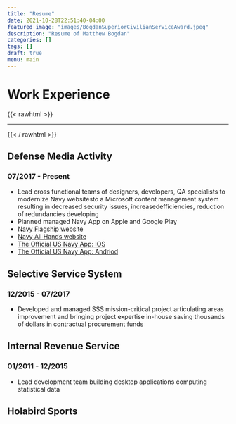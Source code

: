 ```yaml
---
title: "Resume"
date: 2021-10-28T22:51:40-04:00
featured_image: "images/BogdanSuperiorCivilianServiceAward.jpeg"
description: "Resume of Matthew Bogdan"
categories: []
tags: []
draft: true
menu: main
---
```

# Work Experience
{{< rawhtml >}}
<hr>
{{< / rawhtml >}}

## Defense Media Activity
### 07/2017 - Present
* Lead cross functional teams of designers, developers, QA specialists to modernize Navy websitesto a Microsoft content management system resulting in decreased security issues, increasedefficiencies, reduction of redundancies developing 
* Planned managed Navy App on Apple and Google Play
* [Navy Flagship website](https://www.navy.mil)
* [Navy All Hands website](https://www.ah.mil)
* [The Official US Navy App: IOS](https:apps.apple.com/us/app/the-official-us-navy-app/id1575606823)
* [The Official US Navy App: Andriod](https://play.google.com/store/apps/details?id=mil.navy.navyapplocker)
## Selective Service System
### 12/2015 - 07/2017
* Developed and managed SSS mission-critical project articulating areas improvement and bringing project expertise in-house saving thousands of dollars in contractual procurement funds

## Internal Revenue Service
### 01/2011 - 12/2015
* Lead development team building desktop applications computing statistical data
## Holabird Sports